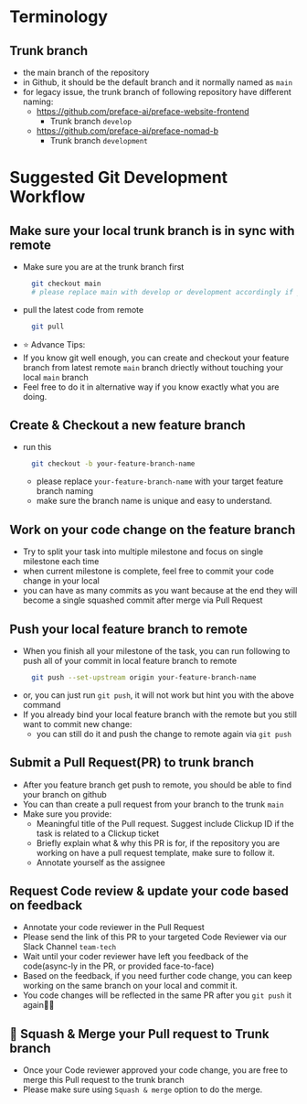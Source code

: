 # Terminology

## Trunk branch
  * the main branch of the repository
  * in Github, it should be the default branch and it normally named as `main`
  * for legacy issue, the trunk branch of following repository have different naming:
    * https://github.com/preface-ai/preface-website-frontend
      * Trunk branch `develop`
    * https://github.com/preface-ai/preface-nomad-b
      * Trunk branch `development`

# Suggested Git Development Workflow

## Make sure your local trunk branch is in sync with remote
* Make sure you are at the trunk branch first
  ```bash
    git checkout main
    # please replace main with develop or development accordingly if you work on specific repository
  ```
* pull the latest code from remote
  ```bash
    git pull
  ```
* ⭐️ Advance Tips:
 * If you know git well enough, you can create and checkout your feature branch from latest remote `main` branch driectly without touching your local `main` branch
 * Feel free to do it in alternative way if you know exactly what you are doing.

## Create & Checkout a new feature branch

* run this
  ```bash
    git checkout -b your-feature-branch-name
  ```
  * please replace `your-feature-branch-name` with your target feature branch naming
  * make sure the branch name is unique and easy to understand.

## Work on your code change on the feature branch

* Try to split your task into multiple milestone and focus on single milestone each time
* when current milestone is complete, feel free to commit your code change in your local
* you can have as many commits as you want because at the end they will become a single squashed commit after merge via Pull Request

## Push your local feature branch to remote

* When you finish all your milestone of the task, you can run following to push all of your commit in local feature branch to remote
  ```bash
    git push --set-upstream origin your-feature-branch-name
  ```
* or, you can just run `git push`, it will not work but hint you with the above command
* If you already bind your local feature branch with the remote but you still want to commit new change:
  * you can still do it and push the change to remote again via `git push`

## Submit a Pull Request(PR) to trunk branch
* After you feature branch get push to remote, you should be able to find your branch on github
* You can than create a pull request from your branch to the trunk `main`
* Make sure you provide:
  * Meaningful title of the Pull request. Suggest include Clickup ID if the task is related to a Clickup ticket
  * Briefly explain what & why this PR is for, if the repository you are working on have a pull request template, make sure to follow it.
  * Annotate yourself as the assignee

## Request Code review & update your code based on feedback

* Annotate your code reviewer in the Pull Request
* Please send the link of this PR to your targeted Code Reviewer via our Slack Channel `team-tech`
* Wait until your coder reviewer have left you feedback of the code(async-ly in the PR, or provided face-to-face)
* Based on the feedback, if you need further code change, you can keep working on the same branch on your local and commit it.
* You code changes will be reflected in the same PR after you `git push` it again👍🏻

## 🏁 Squash & Merge your Pull request to Trunk branch 

* Once your Code reviewer approved your code change, you are free to merge this Pull request to the trunk branch
* Please make sure using `Squash & merge` option to do the merge.


